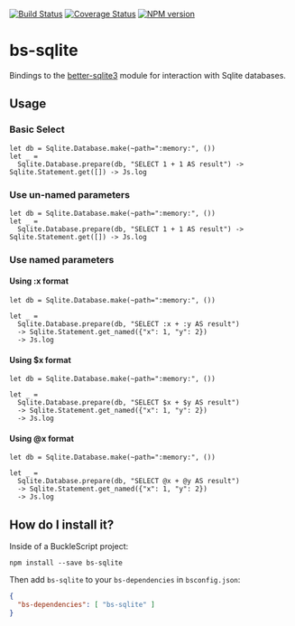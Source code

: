[![Build Status](https://www.travis-ci.org/scull7/bs-sqlite.svg?branch=master)](https://www.travis-ci.org/scull7/bs-sqlite)
[![Coverage Status](https://coveralls.io/repos/github/scull7/bs-sqlite/badge.svg?branch=master)](https://coveralls.io/github/scull7/bs-sqlite?branch=master)
[![NPM version](http://img.shields.io/npm/v/bs-sqlite.svg)](https://www.npmjs.org/package/bs-sqlite)

# bs-sqlite
Bindings to the [better-sqlite3] module for interaction with Sqlite databases.

## Usage

### Basic Select
```rescript
let db = Sqlite.Database.make(~path=":memory:", ())
let _ =
  Sqlite.Database.prepare(db, "SELECT 1 + 1 AS result") -> Sqlite.Statement.get([]) -> Js.log
```

### Use un-named parameters
```rescript
let db = Sqlite.Database.make(~path=":memory:", ())
let _ =
  Sqlite.Database.prepare(db, "SELECT 1 + 1 AS result") -> Sqlite.Statement.get([]) -> Js.log
```

### Use named parameters

#### Using :x format
```rescript
let db = Sqlite.Database.make(~path=":memory:", ())

let _ =
  Sqlite.Database.prepare(db, "SELECT :x + :y AS result")
  -> Sqlite.Statement.get_named({"x": 1, "y": 2})
  -> Js.log
```

#### Using $x format
```rescript
let db = Sqlite.Database.make(~path=":memory:", ())

let _ =
  Sqlite.Database.prepare(db, "SELECT $x + $y AS result")
  -> Sqlite.Statement.get_named({"x": 1, "y": 2})
  -> Js.log
```

#### Using @x format
```rescript
let db = Sqlite.Database.make(~path=":memory:", ())

let _ =
  Sqlite.Database.prepare(db, "SELECT @x + @y AS result")
  -> Sqlite.Statement.get_named({"x": 1, "y": 2})
  -> Js.log
```

## How do I install it?

Inside of a BuckleScript project:

```shell
npm install --save bs-sqlite
```

Then add `bs-sqlite` to your `bs-dependencies` in `bsconfig.json`:

```json
{
  "bs-dependencies": [ "bs-sqlite" ]
}
```

[better-sqlite3]: https://github.com/JoshuaWise/better-sqlite3
